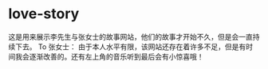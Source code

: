 # love-story
这是用来展示李先生与张女士的故事网站，他们的故事才开始不久，但是会一直持续下去。
To 张女士：
    由于本人水平有限，该网站还存在着许多不足，但是有时间我会逐渐改善的。还有左上角的音乐听到最后会有小惊喜哦！